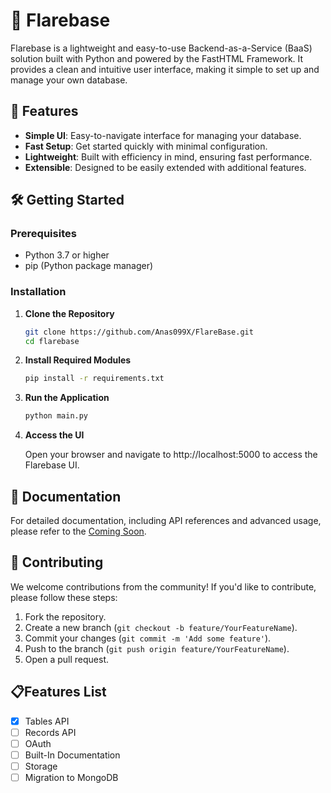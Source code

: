 # 🚀 Flarebase

Flarebase is a lightweight and easy-to-use Backend-as-a-Service (BaaS) solution built with Python and powered by the FastHTML Framework. It provides a clean and intuitive user interface, making it simple to set up and manage your own database.

## 🌟 Features
- **Simple UI**: Easy-to-navigate interface for managing your database.
- **Fast Setup**: Get started quickly with minimal configuration.
- **Lightweight**: Built with efficiency in mind, ensuring fast performance.
- **Extensible**: Designed to be easily extended with additional features.

## 🛠️ Getting Started

### Prerequisites
- Python 3.7 or higher
- pip (Python package manager)

### Installation

1. **Clone the Repository**
   ```bash
   git clone https://github.com/Anas099X/FlareBase.git
   cd flarebase
2. **Install Required Modules**
     ```bash
     pip install -r requirements.txt
3. **Run the Application**
   ```bash
   python main.py
4. **Access the UI**

   Open your browser and navigate to http://localhost:5000 to access the Flarebase UI.

## 📖 Documentation

For detailed documentation, including API references and advanced usage, please refer to the [Coming Soon]().


## 🤝 Contributing

We welcome contributions from the community! If you'd like to contribute, please follow these steps:

1. Fork the repository.
2. Create a new branch (`git checkout -b feature/YourFeatureName`).
3. Commit your changes (`git commit -m 'Add some feature'`).
4. Push to the branch (`git push origin feature/YourFeatureName`).
5. Open a pull request.

## 📋Features List

- [x] Tables API
- [ ] Records API
- [ ] OAuth
- [ ] Built-In Documentation
- [ ] Storage
- [ ] Migration to MongoDB
